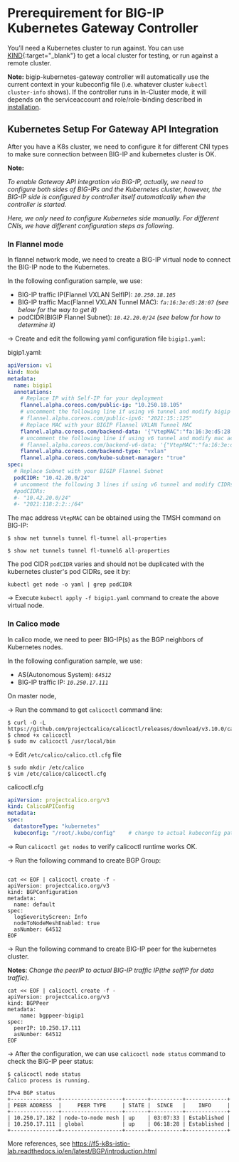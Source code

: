 # Prerequirement for BIG-IP Kubernetes Gateway Controller

You’ll need a Kubernetes cluster to run against. You can use [KIND](https://sigs.k8s.io/kind){:target="_blank"} to get a local cluster for testing, or run against a remote cluster.

**Note:** bigip-kubernetes-gateway controller will automatically use the current context in your kubeconfig file (i.e. whatever cluster `kubectl cluster-info` shows). If the controller runs in In-Cluster mode, it will depends on the serviceaccount and role/role-binding described in [installation](./installation.md).

## Kubernetes Setup For Gateway API Integration

After you have a K8s cluster, we need to configure it for different CNI types to make sure connection between BIG-IP and kubernetes cluster is OK.

**Note:** 

*To enable Gateway API integration via BIG-IP, actually, we need to configure both sides of BIG-IPs and the Kubernetes cluster, however, the BIG-IP side is configured by controller itself automatically when the controller is started.*

*Here, we only need to configure Kubernetes side manually. For different CNIs, we have different configuration steps as following.*

### In Flannel mode

In flannel network mode, we need to create a BIG-IP virtual node to connect the BIG-IP node to the Kubernetes.

In the following configuration sample, we use:

* BIG-IP traffic IP(Flannel VXLAN SelfIP): *`10.250.18.105`*
* BIG-IP traffic Mac(Flannel VXLAN Tunnel MAC): *`fa:16:3e:d5:28:07`* *(see below for the way to get it)*
* podCIDR(BIGIP Flannel Subnet): *`10.42.20.0/24`* *(see below for how to determine it)*

-> Create and edit the following yaml configuration file `bigip1.yaml`:

bigip1.yaml:
```yaml
apiVersion: v1
kind: Node
metadata:
  name: bigip1
  annotations:
    # Replace IP with Self-IP for your deployment
    flannel.alpha.coreos.com/public-ip: "10.250.18.105"
    # uncomment the following line if using v6 tunnel and modify bigip v6 address
    # flannel.alpha.coreos.com/public-ipv6: "2021:15::125"
    # Replace MAC with your BIGIP Flannel VXLAN Tunnel MAC
    flannel.alpha.coreos.com/backend-data: '{"VtepMAC":"fa:16:3e:d5:28:07"}'
    # uncomment the following line if using v6 tunnel and modify mac accordingly
    # flannel.alpha.coreos.com/backend-v6-data: '{"VtepMAC":"fa:16:3e:d5:28:07"}'
    flannel.alpha.coreos.com/backend-type: "vxlan"
    flannel.alpha.coreos.com/kube-subnet-manager: "true"
spec:
  # Replace Subnet with your BIGIP Flannel Subnet
  podCIDR: "10.42.20.0/24"
  # uncomment the following 3 lines if using v6 tunnel and modify CIDRs using real data
  #podCIDRs:
  #- "10.42.20.0/24"
  #- "2021:118:2:2::/64"
```

The mac address `VtepMAC` can be obtained using the TMSH command on BIG-IP:

`$ show net tunnels tunnel fl-tunnel all-properties`

`$ show net tunnels tunnel fl-tunnel6 all-properties`

The pod CIDR `podCIDR` varies and should not be duplicated with the kubernetes cluster's pod CIDRs, see it by:

`kubectl get node -o yaml | grep podCIDR`

-> Execute `kubectl apply -f bigip1.yaml` command to create the above virtual node.

### In Calico mode

In calico mode, we need to peer BIG-IP(s) as the BGP neighbors of Kubernetes nodes. 

In the following configuration sample, we use:

* AS(Autonomous System): *`64512`*
* BIG-IP traffic IP: *`10.250.17.111`*

On master node,

-> Run the command to get `calicoctl` command line:

```shell
$ curl -O -L https://github.com/projectcalico/calicoctl/releases/download/v3.10.0/calicoctl`
$ chmod +x calicoctl
$ sudo mv calicoctl /usr/local/bin
```

-> Edit `/etc/calico/calico.ctl.cfg` file

```shell
$ sudo mkdir /etc/calico
$ vim /etc/calico/calicoctl.cfg
```

calicoctl.cfg
```yaml
apiVersion: projectcalico.org/v3
kind: CalicoAPIConfig
metadata:
spec:
  datastoreType: "kubernetes"
  kubeconfig: "/root/.kube/config"    # change to actual kubeconfig path
```

-> Run `calicoctl get nodes` to verify calicoctl runtime works OK.

-> Run the following command to create BGP Group:

```shell

cat << EOF | calicoctl create -f -
apiVersion: projectcalico.org/v3
kind: BGPConfiguration
metadata:
  name: default
spec:
  logSeverityScreen: Info
  nodeToNodeMeshEnabled: true
  asNumber: 64512
EOF
```

-> Run the following command to create BIG-IP peer for the kubernetes cluster.

**Notes**: *Change the peerIP to actual BIG-IP traffic IP(the selfIP for data traffic).*

```shell
cat << EOF | calicoctl create -f -
apiVersion: projectcalico.org/v3
kind: BGPPeer
metadata:
    name: bgppeer-bigip1
spec:
  peerIP: 10.250.17.111
  asNumber: 64512
EOF
```

-> After the configuration, we can use `calicoctl node status` command to check the BIG-IP peer status:

```shell
$ calicoctl node status
Calico process is running.

IPv4 BGP status
+---------------+-------------------+-------+----------+-------------+
| PEER ADDRESS  |     PEER TYPE     | STATE |  SINCE   |    INFO     |
+---------------+-------------------+-------+----------+-------------+
| 10.250.17.182 | node-to-node mesh | up    | 03:07:33 | Established |
| 10.250.17.111 | global            | up    | 06:18:28 | Established |
+---------------+-------------------+-------+----------+-------------+
```

More references, see https://f5-k8s-istio-lab.readthedocs.io/en/latest/BGP/introduction.html